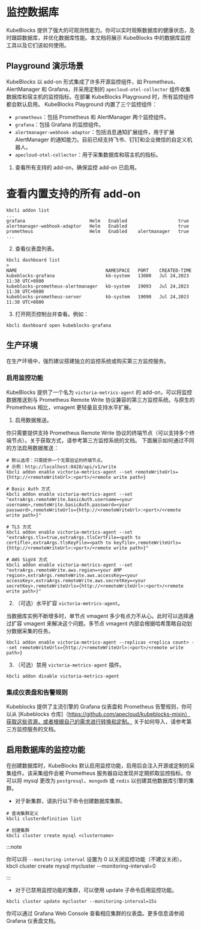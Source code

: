 # 监控数据库

KubeBlocks 提供了强大的可观测性能力。你可以实时观察数据库的健康状态，及时跟踪数据库，并优化数据库性能。本文档将展示 KubeBlocks 中的数据库监控工具以及它们该如何使用。

## Playground 演示场景
KubeBlocks 以 add-on 形式集成了许多开源监控组件，如 Prometheus、AlertManager 和 Grafana，并采用定制的 `apecloud-otel-collector` 组件收集数据库和宿主机的监控指标。在部署 KubeBlocks Playground 时，所有监控组件都会默认启用。
KubeBlocks Playground 内置了三个监控组件：
- `prometheus`：包括 Prometheus 和 AlertManager 两个监控组件。
- `grafana`：包括 Grafana 的监控组件。
- `alertmanager-webhook-adaptor`：包括消息通知扩展组件，用于扩展 AlertManager 的通知能力。目前已经支持飞书、钉钉和企业微信的自定义机器人。
- `apecloud-otel-collector`：用于采集数据库和宿主机的指标。

1. 查看所有支持的 add-on，确保监控 add-on 已启用。
# 查看内置支持的所有 add-on
```
kbcli addon list
...
grafana                        Helm   Enabled                   true                                                                                    
alertmanager-webhook-adaptor   Helm   Enabled                   true                                                                                    
prometheus                     Helm   Enabled    alertmanager   true 
...
```
2. 查看仪表盘列表。
```
kbcli dashboard list
>
NAME                                 NAMESPACE   PORT    CREATED-TIME
kubeblocks-grafana                   kb-system   13000   Jul 24,2023 11:38 UTC+0800
kubeblocks-prometheus-alertmanager   kb-system   19093   Jul 24,2023 11:38 UTC+0800
kubeblocks-prometheus-server         kb-system   19090   Jul 24,2023 11:38 UTC+0800
```
3. 打开网页控制台并查看。例如：
```
kbcli dashboard open kubeblocks-grafana
```
## 生产环境 
在生产环境中，强烈建议搭建独立的监控系统或购买第三方监控服务。
### 启用监控功能

KubeBlocks 提供了一个名为 `victoria-metrics-agent` 的 add-on，可以将监控数据推送到与 Prometheus Remote Write 协议兼容的第三方监控系统。与原生的 Prometheus 相比，vmagent 更轻量且支持水平扩展。

1. 启用数据推送。

你只需要提供支持 Prometheus Remote Write 协议的终端节点（可以支持多个终端节点）。关于获取方式，请参考第三方监控系统的文档。
下面展示如何通过不同的方法启用数据推送：
```
# 默认选项：只需提供一个无需验证的终端节点。
# 示例：http://localhost:8428/api/v1/write
kbcli addon enable victoria-metrics-agent --set remoteWriteUrls={http://<remoteWriteUrl>:<port>/<remote write path>}
```
```
# Basic Auth 方式
kbcli addon enable victoria-metrics-agent --set "extraArgs.remoteWrite.basicAuth.username=<your username>,remoteWrite.basicAuth.password=<your password>,remoteWriteUrls={http://<remoteWriteUrl>:<port>/<remote write path>}"
```
```
# TLS 方式
kbcli addon enable victoria-metrics-agent --set "extraArgs.tls=true,extraArgs.tlsCertFile=<path to certifle>,extraArgs.tlsKeyFile=<path to keyfile>,remoteWriteUrls={http://<remoteWriteUrl>:<port>/<remote write path>}"
```
```
# AWS SigV4 方式
kbcli addon enable victoria-metrics-agent --set "extraArgs.remoteWrite.aws.region=<your AMP region>,extraArgs.remoteWrite.aws.accessKey=<your accessKey>,extraArgs.remoteWrite.aws.secretKey=<your secretKey>,remoteWriteUrls={http://<remoteWriteUrl>:<port>/<remote write path>}"
```
2. （可选）水平扩容 `victoria-metrics-agent`。

当数据库实例不断增多时，单节点 vmagent 多少有点力不从心。此时可以选择通过扩容 vmagent 来解决这个问题。多节点 vmagent 内部会根据哈希策略自动划分数据采集的任务。
```
kbcli addon enable victoria-metrics-agent --replicas <replica count> --set remoteWriteUrls={http://<remoteWriteUrl>:<port>/<remote write path>}
```
3. （可选）禁用 `victoria-metrics-agent` 插件。
```
kbcli addon disable victoria-metrics-agent
```
### 集成仪表盘和告警规则
Kubeblocks 提供了主流引擎的 Grafana 仪表盘和 Prometheus 告警规则，你可以从 [Kubeblocks 仓库]（https://github.com/apecloud/kubeblocks-mixin）获取这些资源，或者根据自己的需求进行转换和定制。
关于如何导入，请参考第三方监控服务的文档。

## 启用数据库的监控功能

在创建数据库时，KubeBlocks 默认启用监控功能，启用后会注入开源或定制的采集组件。该采集组件会被 Prometheus 服务器自动发现并定期抓取监控指标。你可以将 mysql 更改为 `postgresql`、`mongodb` 或 `redis` 以创建其他数据库引擎的集群。

- 对于新集群，请执行以下命令创建数据库集群。
```
# 查询集群定义
kbcli clusterdefinition list 

# 创建集群
kbcli cluster create mysql <clustername> 
```
:::note

你可以将 `--monitoring-interval` 设置为 0 以关闭监控功能（不建议关闭）。
kbcli cluster create mysql mycluster --monitoring-interval=0

:::

- 对于已禁用监控功能的集群，可以使用 update 子命令启用监控功能。
```
kbcli cluster update mycluster --monitoring-interval=15s
```
你可以通过 Grafana Web Console 查看相应集群的仪表盘。更多信息请参阅 Grafana 仪表盘文档。


